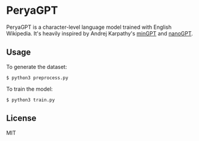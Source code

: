 # PeryaGPT

PeryaGPT is a character-level language model trained with English Wikipedia. It's heavily inspired by Andrej Karpathy's [minGPT](https://github.com/karpathy/minGPT) and [nanoGPT](https://github.com/karpathy/nanoGPT).

## Usage

To generate the dataset:

```
$ python3 preprocess.py
```

To train the model:

```
$ python3 train.py
```

## License

MIT